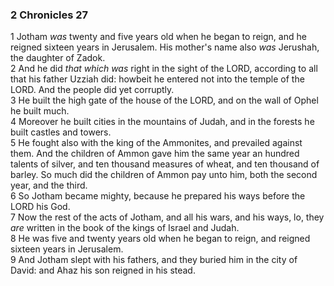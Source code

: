 ### 2 Chronicles 27

1 Jotham *was* twenty and five years old when he began to reign, and he reigned sixteen years in Jerusalem. His mother's name also *was* Jerushah, the daughter of Zadok.  
2 And he did *that which was* right in the sight of the LORD, according to all that his father Uzziah did: howbeit he entered not into the temple of the LORD. And the people did yet corruptly.  
3 He built the high gate of the house of the LORD, and on the wall of Ophel he built much.  
4 Moreover he built cities in the mountains of Judah, and in the forests he built castles and towers.  
5 He fought also with the king of the Ammonites, and prevailed against them. And the children of Ammon gave him the same year an hundred talents of silver, and ten thousand measures of wheat, and ten thousand of barley. So much did the children of Ammon pay unto him, both the second year, and the third.  
6 So Jotham became mighty, because he prepared his ways before the LORD his God.  
7 Now the rest of the acts of Jotham, and all his wars, and his ways, lo, they *are* written in the book of the kings of Israel and Judah.  
8 He was five and twenty years old when he began to reign, and reigned sixteen years in Jerusalem.  
9 And Jotham slept with his fathers, and they buried him in the city of David: and Ahaz his son reigned in his stead.  
